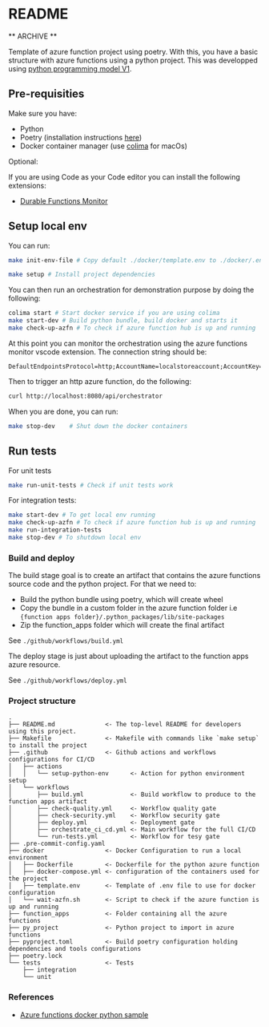 # README

** ARCHIVE **

Template of azure function  project using poetry.
With this, you have a basic structure with azure functions using a python project.
This was developped using [python programming model V1](https://learn.microsoft.com/en-us/azure/azure-functions/functions-reference-python?pivots=python-mode-configuration&tabs=asgi%2Capplication-level#programming-model).

## Pre-requisities

Make sure you have:

* Python 
* Poetry (installation instructions [here](https://python-poetry.org/docs/#installation))
* Docker container manager (use [colima](https://github.com/abiosoft/colima#installation) for macOs)

Optional:

If you are using Code as your Code editor you can install the following extensions:
* [Durable Functions Monitor](https://marketplace.visualstudio.com/items?itemName=DurableFunctionsMonitor.durablefunctionsmonitor)

## Setup local env

You can run:

```sh
make init-env-file # Copy default ./docker/template.env to ./docker/.env

make setup # Install project dependencies
```

You can then run an orchestration for demonstration purpose by doing the following:

```sh
colima start # Start docker service if you are using colima
make start-dev # Build python bundle, build docker and starts it
make check-up-azfn # To check if azure function hub is up and running
```

At this point you can monitor the orchestration using the azure functions monitor vscode extension.
The connection string should be: 
```
DefaultEndpointsProtocol=http;AccountName=localstoreaccount;AccountKey=key1;BlobEndpoint=http://localhost:10000/localstoreaccount;QueueEndpoint=http://localhost:10001/localstoreaccount;TableEndpoint=http://localhost:10002/localstoreaccount;
```

Then to trigger an http azure function, do the following:

```sh
curl http://localhost:8080/api/orchestrator
```

When you are done, you can run:

```sh
make stop-dev    # Shut down the docker containers
```

## Run tests

For unit tests
```sh
make run-unit-tests # Check if unit tests work
```

For integration tests:

```sh
make start-dev # To get local env running
make check-up-azfn # To check if azure function hub is up and running
make run-integration-tests
make stop-dev # To shutdown local env 
```

### Build and deploy 

The build stage goal is to create an artifact that contains the azure functions source code and the python project.
For that we need to:
* Build the python bundle using poetry, which will create wheel
* Copy the bundle in a custom folder in the azure function folder i.e `{function apps folder}/.python_packages/lib/site-packages`
* Zip the function_apps folder which will create the final artifact

See `./github/workflows/build.yml`

The deploy stage is just about uploading the artifact to the function apps azure resource.

See `./github/workflows/deploy.yml`

### Project structure

```
.
├── README.md              <- The top-level README for developers using this project.
├── Makefile               <- Makefile with commands like `make setup` to install the project
├── .github                <- Github actions and workflows configurations for CI/CD
│   ├── actions
│   │   └── setup-python-env      <- Action for python environment setup
│   └── workflows
│       ├── build.yml             <- Build workflow to produce to the function apps artifact
│       ├── check-quality.yml     <- Workflow quality gate
│       ├── check-security.yml    <- Workflow security gate
│       ├── deploy.yml            <- Deployment gate
│       ├── orchestrate_ci_cd.yml <- Main workflow for the full CI/CD
│       └── run-tests.yml         <- Workflow for tesy gate
├── .pre-commit-config.yaml
├── docker                 <- Docker Configuration to run a local environment           
│   ├── Dockerfile         <- Dockerfile for the python azure function
│   ├── docker-compose.yml <- configuration of the containers used for the project
│   ├── template.env       <- Template of .env file to use for docker configuration
│   └── wait-azfn.sh       <- Script to check if the azure function is up and running
├── function_apps          <- Folder containing all the azure functions
├── py_project             <- Python project to import in azure functions
├── pyproject.toml         <- Build poetry configuration holding dependencies and tools configurations
├── poetry.lock
└── tests                  <- Tests
    ├── integration
    └── unit
```

### References

* [Azure functions docker python sample](https://github.com/Azure/azure-functions-docker-python-sample)

